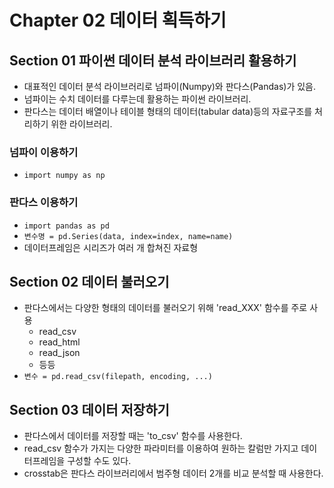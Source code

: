# Chapter 02 데이터 획득하기
## Section 01 파이썬 데이터 분석 라이브러리 활용하기
- 대표적인 데이터 분석 라이브러리로 넘파이(Numpy)와 판다스(Pandas)가 있음.
- 넘파이는 수치 데이터를 다루는데 활용하는 파이썬 라이브러리.
- 판다스는 데이터 배열이나 테이블 형태의 데이터(tabular data)등의 자료구조를 처리하기 위한 라이브러리.
### 넘파이 이용하기
- `import numpy as np`

### 판다스 이용하기
- `import pandas as pd`
- `변수명 = pd.Series(data, index=index, name=name)`
- 데이터프레임은 시리즈가 여러 개 합쳐진 자료형

## Section 02 데이터 불러오기
- 판다스에서는 다양한 형태의 데이터를 불러오기 위해 'read_XXX' 함수를 주로 사용
  - read_csv
  - read_html
  - read_json
  - 등등
- `변수 = pd.read_csv(filepath, encoding, ...)`
 
## Section 03 데이터 저장하기
- 판다스에서 데이터를 저장할 때는 'to_csv' 함수를 사용한다.
- read_csv 함수가 가지는 다양한 파라미터를 이용하여 원하는 칼럼만 가지고 데이터프레임을 구성할 수도 있다.
- crosstab은 판다스 라이브러리에서 범주형 데이터 2개를 비교 분석할 때 사용한다.